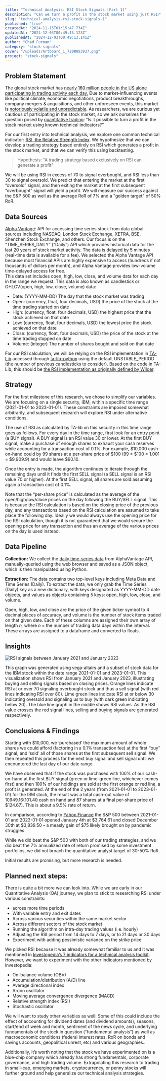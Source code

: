 ```yaml
---
title: "Technical Analysis: RSI Stock Signals [Part 1]"
description: "Can we turn a profit in the stock market using just RSI?"
slug: "technical-analysis-rsi-stock-signals-1"
published: "true"
createdAt: "2024-11-15T01:15:47.734Z"
updatedAt: "2024-12-03T00:49:13.123Z"
publishedAt: "2024-12-03T00:49:13.141Z"
author: "Chad Furman"
category: "stock-signals"
cover: "/uploads/Artboard_1_7208893937.png"
project: "stock-signals"
---
```


## Problem Statement

The global stock market has [nearly 160 million people in the US alone participating in trading activity each day.](https://www.fool.com/research/how-many-americans-own-stock/) Due to market-influencing events like political climate, economic negotiations, product breakthroughs, company mergers & acquisitions, and other unforeseen events, this market is [notoriously volatile and unpredictable](https://www.investopedia.com/articles/basics/04/100804.asp#:~:text=The%20political%20situation%2C%20negotiations%20between,stocks%20and%20the%20stock%20market.). As researchers, we are curious yet cautious of participating in the stock market, so we ask ourselves the question posed by [quantitative trading](https://www.cqf.com/blog/what-quantitative-trading#:~:text=What%20Is%20Quantitative%20Trading%3F,opportunities%20in%20the%20financial%20markets): “Is it possible to turn a profit in the stock market using known technical indicators?”

For our first entry into technical analysis, we explore one common technical indicator: [RSI, the Relative Strength Index](https://www.investopedia.com/terms/r/rsi.asp).  We hypothesize that we can develop a trading strategy based entirely on RSI which generates a profit in the stock market, and that we can verify this using backtesting.


>Hypothesis: "A trading strategy based exclusively on RSI can generate a profit"

We will be using RSI in excess of 70 to signal overbought, and RSI less than 30 to signal oversold.  We predict that entering the market at the first “oversold” signal, and then exiting the market at the first subsequent “overbought” signal will yield a profit.  We will measure our success against the S&P 500 as well as the average RoR of 7% and a "golden target" of 50% RoR.

## Data Sources

[Alpha Vantage](https://www.alphavantage.co/): API for accessing time series stock from data global sources including NASDAQ, London Stock Exchange, XETRA, BSE, Shenzhen Stock Exchange, and others. Our focus is on the “TIME\_SERIES\_DAILY” (“Daily”) API which provides historical data for the last 20 years of stock market activity. The data is delayed by 5 minutes (real-time data is available for a fee).  We selected the Alpha Vantage API because most financial APIs are highly expensive to access (hundreds if not thousands of dollars per month), and Alpha Vantage provides low-volume time-delayed access for free.  
This data set includes open, high, low, close, and volume data for each day in the range we request.  This data is also known as candlestick or OHLCV(open, high, low, close, volume) data: 

* Date: (YYYY-MM-DD) The day that the stock market was trading   
* Open: (currency, float, four decimals, USD) the price of the stock at the time trading started on date  
* High:  (currency, float, four decimals, USD)  the highest price that the stock achieved on that date  
* Low: (currency, float, four decimals, USD)  the lowest price the stock achieved on that date  
* Close: (currency, float, four decimals, USD)  the price of the stock at the time trading stopped on date  
* Volume: (integer) The number of shares bought and sold on that date

For our RSI calculation, we will be relying on the RSI implementation in [TA-Lib](https://ta-lib.org/) accessed through [ta-lib-python](https://github.com/ta-lib/ta-lib-python) using the default UNSTABLE\_PERIOD (the number of previous candlesticks to consider).  Based on the code in TA-Lib, this should be [the RSI implementation as originally defined by Wilder](https://github.com/TA-Lib/ta-lib/blob/main/src/ta_func/ta_RSI.c#L208).

## Strategy

For the first milestone of this research, we chose to simplify our variables.  We are focusing on a single security, IBM, within a specific time range (2021-01-01 to 2023-01-01).  These constraints are imposed somewhat arbitrarily, and subsequent research will explore RSI under alternative conditions.

The use of RSI as calculated by TA-lib on this security in this time range goes as follows.  For every day in the time range, first look for an entry point (a BUY signal).  A BUY signal is an RSI value 30 or lower.  At the first BUY signal, make a purchase of enough shares to exhaust your cash reserves while accounting for a transaction cost of 0.1%.  For example, $10,000 cash-on-hand could by 99 shares at a per-share price of $100 (99 \* $100 \* 1.001 \= $9,909.9) and would leave $90.10.

Once the entry is made, the algorithm continues to iterate through the remaining days until it finds the first SELL signal (a SELL signal is an RSI value 70 or higher).  At the first SELL signal, all shares are sold assuming again a transaction cost of 0.1%.  

Note that the “per-share price” is calculated as the average of the open/high/low/close prices on the day following the BUY/SELL signal.  This is because the RSI calculation is based on the closing price of the previous day, and any transactions based on the RSI calculation are assumed to take place the following day.  Ideally we would always use the opening price for the RSI calculation, though it is not guaranteed that we would secure the opening price for any transaction and thus an average of the various prices on the day is used instead.

## Data Pipeline  
**Collection:** We collect the [daily time-series data](https://www.alphavantage.co/documentation/#time-series-data) from AlphaVantage API, manually-queried using the web browser and saved as a JSON object, which is then manipulated using Python.

**Extraction:** The data contains two top-level keys including Meta Data and Time Series (Daily). To extract the data, we only grab the Time Series (Daily) key as a new dictionary, with keys designated as YYYY-MM-DD date objects, and values as objects containing 5 keys: open, high, low, close, and volume. 

Open, high, low, and close are the price of the given ticker symbol to 4 decimal places of accuracy, and volume is the number of stock items traded on that given date. Each of these columns are assigned their own array of length *n,* where *n* \= the number of trading data days within the interval. These arrays are assigned to a dataframe and converted to floats. 

## Insights

![RSI signals between January 2021 and January 2023](http://localhost:1337/uploads/stock_data_f24b85b9d0.png "RSI signals between January 2021 and January 2023")

This graph was generated using vega-altairs and a subset of stock data for the IBM stock within the date range 2021-01-01 and 2023-01-01. This visualization shows RSI from January 2021 and January 2023, illustrating buying and selling signals based on closing prices. Orange lines indicate RSI at or over 70 signaling overbought stock and thus a sell signal (with red lines indicating RSI over 80). Lime green lines indicate RSI at or below 30 indicating oversold and signaling us to buy (with dark green indicating below 20). The blue line graph in the middle shows RSI values. As the RSI value crosses the red signal lines, selling and buying signals are generated respectively.

## Conclusions & Findings  
Starting with $10,000, we ‘purchased’ the maximum amount of whole shares we could afford (factoring in a 0.1% transaction fee) at the first “buy” signal, and ‘sold’ all of those shares at the first subsequent sell signal. We then repeated this process for the next buy signal and sell signal until we encountered the last day of our date range.  

We have observed that if the stock was purchased with 100% of our cash-on-hand at the first BUY signal (green or lime-green line, whichever comes first) and then 100% of our holdings are sold at the first orange or red line, a profit is generated.  At the end of the 2 years (from 2021-01-01 to 2023-01-01) for the IBM stock, the result was a total cash-out value of $10949.16 ($101.40 cash on hand and 87 shares at a final per-share price of $124.67).  This is about a 9.5% rate of return.  
   
In comparison, according to [Yahoo Finance](https://finance.yahoo.com/quote/%5EGSPC/history/?period1=1609459200&period2=1672531200) the S\&P 500 between 2021-01-01 and 2023-01-01 opened January 4th at $3,764.61 and closed December 30th at $3,839.50 – a measly gain of $75 likely brought on by pandemic struggles.

While we did beat the S\&P 500 with both of our trading strategies, and we did beat the 7% annualized rate of return promised by some investment portfolios, we did not broach the quantitative analyst target of 30-50% RoR.

 Initial results are promising, but more research is needed.

## Planned next steps:  
There is quite a bit more we can look into.  While we are early in our Quantitative Analysis (QA) journey, we plan to stick to researching RSI under various constraints:

* across more time periods  
* With variable entry and exit dates  
* Across various securities within the same market sector  
* Across different sectors of the stock market  
* Running the algorithm on intra-day trading values (i.e. hourly)  
* Adjusting the RSI period from 14 days to 7 days, or to 21 days or 30 days  
* Experiment with adding pessimistic variance on the strike price

We picked RSI because it was already somewhat familiar to us and it was mentioned in [Investopedia’s 7 indicators for a technical analysis toolkit](https://www.investopedia.com/top-7-technical-analysis-tools-4773275).  However, we want to experiment with the other indicators mentioned by investopedia:

* On-balance volume (OBV)  
* Accumulation/distribution (A/D) line  
* Average directional index  
* Aroon oscillator  
* Moving average convergence divergence (MACD)  
* Relative strength index (RSI)  
* Stochastic oscillator

We will want to study other variables as well.  Some of this could include the effect of accounting for dividend dates (and dividend amounts), seasons, start/end of week and month, sentiment of the news cycle, and underlying fundamentals of the stock in question (“fundamental analysis”) as well as macroeconomic conditions (federal interest rates, RoR on bonds and savings accounts, geopolitical unrest, etc) and various geographies..

Additionally, it’s worth noting that the stock we have experimented on is a blue-chip company which already has strong fundamentals, corporate governance, and high trading volume.  Extrapolating this research to trading in small-cap, emerging markets, cryptocurrency, or penny stocks will further ground and help generalize our technical analysis strategies.